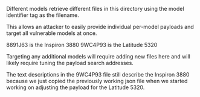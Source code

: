 Different models retrieve different files in this directory using the
model identifier tag as the filename.

This allows an attacker to easily provide individual per-model payloads
and target all vulnerable models at once.

8891J63 is the Inspiron 3880
9WC4P93 is the Latitude 5320

Targeting any additional models will require adding new files here and
will likely require tuning the payload search addresses.

The text descriptions in the 9WC4P93 file still describe the Inspiron 3880
because we just copied the previously working json file when we started
working on adjusting the payload for the Latitude 5320.


